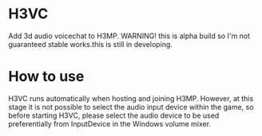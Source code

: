 # H3VC
Add 3d audio voicechat to H3MP.
WARNING! this is alpha build so I'm not guaranteed stable works.this is still in developing.
# How to use
H3VC runs automatically when hosting and joining H3MP.
However, at this stage it is not possible to select the audio input device within the game, so before starting H3VC, please select the audio device to be used preferentially from InputDevice in the Windows volume mixer.

# 